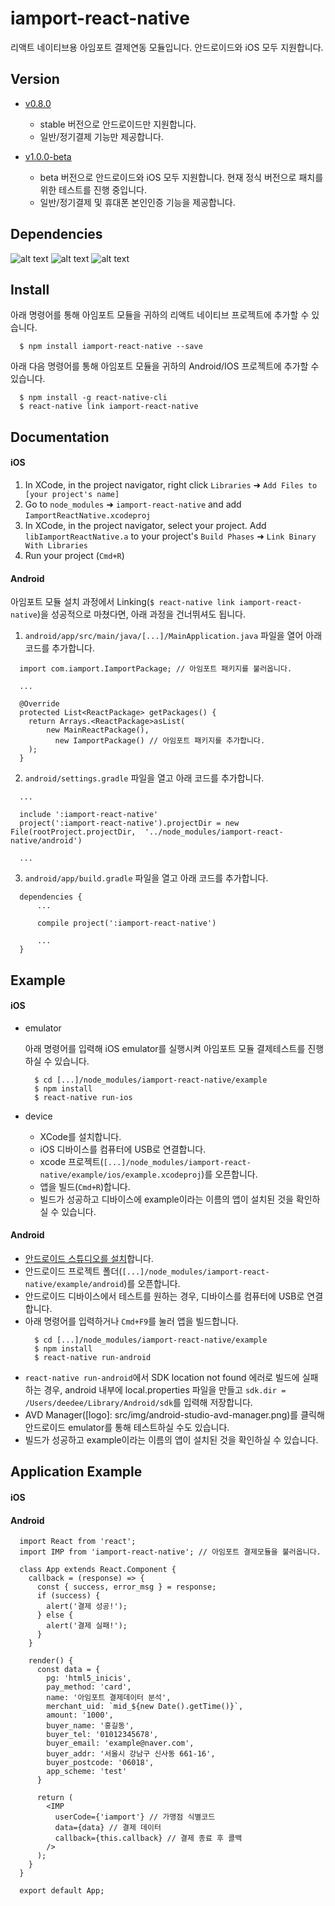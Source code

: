 
# iamport-react-native
리액트 네이티브용 아임포트 결제연동 모듈입니다. 안드로이드와 iOS 모두 지원합니다.

## Version
- [v0.8.0](https://github.com/iamport/iamport-react-native)
  - stable 버전으로 안드로이드만 지원합니다.
  - 일반/정기결제 기능만 제공합니다.

- [v1.0.0-beta](https://github.com/iamport/iamport-react-native/tree/feature/merge-android-n-ios) 
  - beta 버전으로 안드로이드와 iOS 모두 지원합니다. 현재 정식 버전으로 패치를 위한 테스트를 진행 중입니다.
  - 일반/정기결제 및 휴대폰 본인인증 기능을 제공합니다.

## Dependencies
![alt text](https://img.shields.io/badge/react-v16.4.2-orange.svg?longCache=true&style=flat-square)
![alt text](https://img.shields.io/badge/react--native-v0.41.2-yellow.svg?longCache=true&style=flat-square)
![alt text](https://img.shields.io/badge/query--string-v6.1.0-green.svg?longCache=true&style=flat-square)

## Install
아래 명령어를 통해 아임포트 모듈을 귀하의 리액트 네이티브 프로젝트에 추가할 수 있습니다.

```
  $ npm install iamport-react-native --save
```

아래 다음 명령어를 통해 아임포트 모듈을 귀하의 Android/IOS 프로젝트에 추가할 수 있습니다.

```
  $ npm install -g react-native-cli
  $ react-native link iamport-react-native
```

## Documentation

#### iOS

1. In XCode, in the project navigator, right click `Libraries` ➜ `Add Files to [your project's name]`
2. Go to `node_modules` ➜ `iamport-react-native` and add `IamportReactNative.xcodeproj`
3. In XCode, in the project navigator, select your project. Add `libIamportReactNative.a` to your project's `Build Phases` ➜ `Link Binary With Libraries`
4. Run your project (`Cmd+R`)

#### Android
아임포트 모듈 설치 과정에서 Linking(`$ react-native link iamport-react-native`)을 성공적으로 마쳤다면, 아래 과정을 건너뛰셔도 됩니다.

1. `android/app/src/main/java/[...]/MainApplication.java` 파일을 열어 아래 코드를 추가합니다.
  ```
    import com.iamport.IamportPackage; // 아임포트 패키지를 불러옵니다.

    ...

    @Override
    protected List<ReactPackage> getPackages() {
      return Arrays.<ReactPackage>asList(
          new MainReactPackage(),
            new IamportPackage() // 아임포트 패키지를 추가합니다.
      );
    }
  ```

2. `android/settings.gradle` 파일을 열고 아래 코드를 추가합니다.
  ```
    ...

    include ':iamport-react-native'
    project(':iamport-react-native').projectDir = new File(rootProject.projectDir,  '../node_modules/iamport-react-native/android')

    ...
  ```

3. `android/app/build.gradle` 파일을 열고 아래 코드를 추가합니다.
  ```
    dependencies {
        ...

        compile project(':iamport-react-native')

        ...
    }
  ```

## Example
#### iOS
- emulator

  아래 명령어를 입력해 iOS emulator를 실행시켜 아임포트 모듈 결제테스트를 진행하실 수 있습니다.
  ```
    $ cd [...]/node_modules/iamport-react-native/example
    $ npm install
    $ react-native run-ios
  ```

- device
  - XCode를 설치합니다.
  - iOS 디바이스를 컴퓨터에 USB로 연결합니다.
  - xcode 프로젝트(`[...]/node_modules/iamport-react-native/example/ios/example.xcodeproj`)를 오픈합니다.
  - 앱을 빌드(`Cmd+R`)합니다.
  - 빌드가 성공하고 디바이스에 example이라는 이름의 앱이 설치된 것을 확인하실 수 있습니다.

#### Android
- [안드로이드 스튜디오를 설치](https://developer.android.com/studio)합니다.
- 안드로이드 프로젝트 폴더(`[...]/node_modules/iamport-react-native/example/android`)를 오픈합니다.
- 안드로이드 디바이스에서 테스트를 원하는 경우, 디바이스를 컴퓨터에 USB로 연결합니다.
- 아래 명령어를 입력하거나 `Cmd+F9`를 눌러 앱을 빌드합니다.
  ```
	$ cd [...]/node_modules/iamport-react-native/example
	$ npm install
	$ react-native run-android
  ```
- `react-native run-android`에서 SDK location not found 에러로 빌드에 실패하는 경우, android 내부에 local.properties 파일을 만들고 `sdk.dir = /Users/deedee/Library/Android/sdk`를 입력해 저장합니다.
- AVD Manager([logo]: src/img/android-studio-avd-manager.png)를 클릭해 안드로이드 emulator를 통해 테스트하실 수도 있습니다.
- 빌드가 성공하고 example이라는 이름의 앱이 설치된 것을 확인하실 수 있습니다.

## Application Example
#### iOS

#### Android
```
  import React from 'react';
  import IMP from 'iamport-react-native'; // 아임포트 결제모듈을 불러옵니다.

  class App extends React.Component {
    callback = (response) => { 
      const { success, error_msg } = response;
      if (success) {
        alert('결제 성공!');
      } else {
        alert('결제 실패!');
      }
    }

    render() {
      const data = {
        pg: 'html5_inicis',
        pay_method: 'card',
        name: '아임포트 결제데이터 분석',
        merchant_uid: `mid_${new Date().getTime()}`,
        amount: '1000',
        buyer_name: '홍길동',
        buyer_tel: '01012345678',
        buyer_email: 'example@naver.com',
        buyer_addr: '서울시 강남구 신사동 661-16',
        buyer_postcode: '06018',
        app_scheme: 'test'
      }

      return (
        <IMP
          userCode={'iamport'} // 가맹점 식별코드
          data={data} // 결제 데이터
          callback={this.callback} // 결제 종료 후 콜백
        />
      );
    }
  }

  export default App;
```
